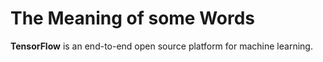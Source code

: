 # The Meaning of some Words


**TensorFlow** is an end-to-end open source platform for machine learning.



